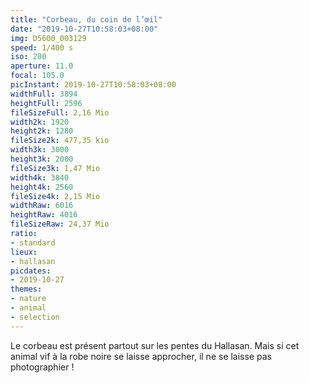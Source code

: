 ```yaml
---
title: "Corbeau, du coin de l’œil"
date: "2019-10-27T10:58:03+08:00"
img: D5600_003129
speed: 1/400 s
iso: 200
aperture: 11.0
focal: 105.0
picInstant: 2019-10-27T10:58:03+08:00
widthFull: 3894
heightFull: 2596
fileSizeFull: 2,16 Mio
width2k: 1920
height2k: 1280
fileSize2k: 477,35 kio
width3k: 3000
height3k: 2000
fileSize3k: 1,47 Mio
width4k: 3840
height4k: 2560
fileSize4k: 2,15 Mio
widthRaw: 6016
heightRaw: 4016
fileSizeRaw: 24,37 Mio
ratio:
- standard
lieux:
- hallasan
picdates:
- 2019-10-27
themes:
- nature
- animal
- selection
---
```


Le corbeau est présent partout sur les pentes du Hallasan. Mais si cet animal vif à la robe noire se laisse approcher, il ne se laisse pas photographier !